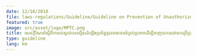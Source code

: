 ```yaml
---
date: 12/18/2018
file: laws-regulations/Guideline/Guideline on Prevention of Unauthorized Installation of all Types of Telecommunications Systems to Use the Services without Going Through International Gateways.pdf
featured: true
image: src/asset/logo/MPTC.png
title: សេចក្តីណែនាំស្តីពីការទប់ស្កាត់បទល្មើសដំឡើងប្រព័ន្ធទូរគមនាគមន៍គ្រប់ប្រភេទដើម្បីទាញយកសេវាមកប្រើប្រាស់ដោយមិនឆ្លងកាត់ច្រកហៅចេញ-ចូលអន្តរជាតិ
type: guideline
lang: km
---
```

